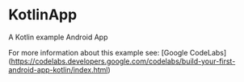 # KotlinApp

A Kotlin example Android App

For more information about this example see: [Google CodeLabs] (https://codelabs.developers.google.com/codelabs/build-your-first-android-app-kotlin/index.html)
